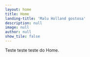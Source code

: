 ```yaml
---
layout: home
title: Home
landing-title: 'Malu Holland gostosa'
description: null
image: null
author: null
show_tile: false
---
```


Teste teste teste do Home.
